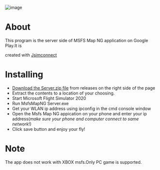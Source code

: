
![image](https://github.com/GongShengyue/MSFS-MapNG-Server/blob/main/icon_small%20-github.png)

# About

This program is the server side of MSFS Map NG application on Google Play.It is 

created with [Jsimconnect](https://github.com/mharj/jsimconnect)





# Installing

- [Download the Server.zip file](https://github.com/GongShengyue/MSFS-MapNG-Server/releases/tag/v0.1.0) from releases on the right side of the page
- Extract the contents to a location of your choosing.
- Start Microsoft Flight Simulator 2020
- Run MsfsMapNG Server.exe
- Get your WLAN ip address using ipconfig in the cmd console window
- Open the Msfs Map NG appication on your phone and enter your ip address(*make sure your phone and computer connect to same network*!)
-  Click save button and enjoy your fly!

# Note

The app does not work with XBOX msfs.Only  PC game is supported.
